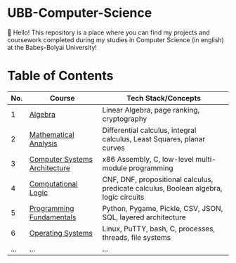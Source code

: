 # UBB-Computer-Science
👋 Hello! This repository is a place where you can find my projects and coursework completed during my studies in Computer Science (in english) at the Babeș-Bolyai University!

# Table of Contents

| No. | Course                                         | Tech Stack/Concepts                                     |
|-----|------------------------------------------------|---------------------------------------------------------|
| 1   | [Algebra](#algebra)                            | Linear Algebra, page ranking, cryptography              |
| 2   | [Mathematical Analysis](#mathematical-analysis)| Differential calculus, integral calculus, Least Squares, planar curves |
| 3   | [Computer Systems Architecture](#computer-systems-architecture) | x86 Assembly, C, low-level multi-module programming     |
| 4   | [Computational Logic](#computational-logic)    | CNF, DNF, propositional calculus, predicate calculus, Boolean algebra, logic circuits |
| 5   | [Programming Fundamentals](#programming-fundamentals) | Python, Pygame, Pickle, CSV, JSON, SQL, layered architecture |
| 6   | [Operating Systems](#operating-systems)        | Linux, PuTTY, bash, C, processes, threads, file systems |
| ... | ...                                            | ...                                                     |


